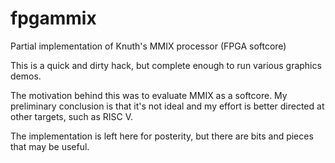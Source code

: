 fpgammix
========

Partial implementation of Knuth's MMIX processor (FPGA softcore)

This is a quick and dirty hack, but complete enough to run various graphics demos.

The motivation behind this was to evaluate MMIX as a softcore.  My preliminary conclusion
is that it's not ideal and my effort is better directed at other targets, such as RISC V.

The implementation is left here for posterity, but there are bits and pieces that may be
useful.
